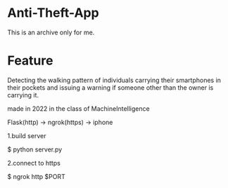 # Anti-Theft-App
This is an archive only for me. 

# Feature
Detecting the walking pattern of individuals carrying their smartphones in their pockets and issuing a warning if someone other than the owner is carrying it.

made in 2022 in the class of MachineIntelligence

Flask(http) -> ngrok(https) -> iphone

1.build server

$ python server.py

2.connect to https

$ ngrok http $PORT
